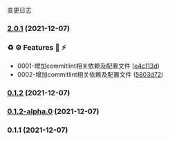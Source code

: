 变更日志
### [2.0.1](https://github.com/JL-Code/automation-vue/compare/v0.1.2...v2.0.1) (2021-12-07)


### ♻️ ⚙️ Features 🚀  ⚡️

* 0001-增加commitlint相关依赖及配置文件 ([e4c113d](https://github.com/JL-Code/automation-vue/commit/e4c113d1503e46a62b6c32c4aa04883b77711ac9))
* 0002-增加commitlint相关依赖及配置文件 ([5803d72](https://github.com/JL-Code/automation-vue/commit/5803d72ab09f6ada371712a8c5a94d2f7ff3ef2e))

### [0.1.2](https://github.com/JL-Code/automation-vue/compare/v0.1.2-alpha.0...v0.1.2) (2021-12-07)

### [0.1.2-alpha.0](https://github.com/JL-Code/automation-vue/compare/v0.1.1...v0.1.2-alpha.0) (2021-12-07)

### 0.1.1 (2021-12-07)
